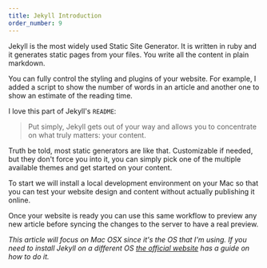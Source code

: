```yaml
---
title: Jekyll Introduction
order_number: 9
---
```



Jekyll is the most widely used Static Site Generator. It is written in ruby and it generates static pages from your files. You write all the content in plain markdown.

You can fully control the styling and plugins of your website. For example, I added a script to show the number of words in an article and another one to show an estimate of the reading time.

I love this part of Jekyll's `README`:

> Put simply, Jekyll gets out of your way and allows you to concentrate on what truly matters: your content.

Truth be told, most static generators are like that. Customizable if needed, but they don't force you into it, you can simply pick one of the multiple available themes and get started on your content.

To start we will install a local development environment on your Mac so that you can test your website design and content without actually publishing it online.

Once your website is ready you can use this same workflow to preview any new article before syncing the changes to the server to have a real preview.

_This article will focus on Mac OSX since it's the OS that I'm using. If you need to install Jekyll on a different OS [the official website][1] has a guide on how to do it._

[1]: https://jekyllrb.com/docs/installation/#guides
